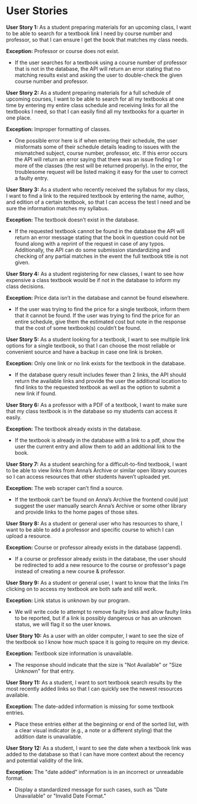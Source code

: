 
# User Stories #

**User Story 1:** As a student preparing materials for an upcoming class, I want to be able to search for a textbook link I need by course number and professor, so that I can ensure I get the book that matches my class needs. 

**Exception:** Professor or course does not exist.
 - If the user searches for a textbook using a course number of professor that is not in the database, the API will return an error stating that no matching results exist and asking the user to double-check the given course number and professor.

**User Story 2:** As a student preparing materials for a full schedule of upcoming courses, I want to be able to search for all my textbooks at one time by entering my entire class schedule and receiving links for all the textbooks I need, so that I can easily find all my textbooks for a quarter in one place.

**Exception:** Improper formatting of classes.
 - One possible error here is if when entering their schedule, the user misformats some of their schedule details leading to issues with the mismatched subject, course number, professor, etc. If this error occurs the API will return an error saying that there was an issue finding 1 or more of the classes (the rest will be returned properly). In the error, the troublesome request will be listed making it easy for the user to correct a faulty entry. 

**User Story 3:** As a student who recently received the syllabus for my class, I want to find a link to the required textbook by entering the name, author, and edition of a certain textbook, so that I can access the test I need and be sure the information matches my syllabus. 

**Exception:** The textbook doesn’t exist in the database.
 - If the requested textbook cannot be found in the database the API will return an error message stating that the book in question could not be found along with a reprint of the request in case of any typos. Additionally, the API can do some submission standardizing and checking of any partial matches in the event the full textbook title is not given.

**User Story 4:** As a student registering for new classes, I want to see how expensive a class textbook would be if not in the database to inform my class decisions.

**Exception:** Price data isn’t in the database and cannot be found elsewhere.
 - If the user was trying to find the price for a single textbook, inform them that it cannot be found. If the user was trying to find the price for an entire schedule, give them the estimated cost but note in the response that the cost of some textbook(s) couldn’t be found.

**User Story 5:** As a student looking for a textbook, I want to see multiple link options for a single textbook, so that I can choose the most reliable or convenient source and have a backup in case one link is broken.

**Exception:** Only one link or no link exists for the textbook in the database.
 - If the database query result includes fewer than 2 links, the API should return the available links and provide the user the additional location to find links to the requested textbook as well as the option to submit a new link if found.

**User Story 6:** As a professor with a PDF of a textbook, I want to make sure that my class textbook is in the database so my students can access it easily. 

**Exception:** The textbook already exists in the database.
 - If the textbook is already in the database with a link to a pdf, show the user the current entry and allow them to add an additional link to the book. 

**User Story 7:** As a student searching for a difficult-to-find textbook, I want to be able to view links from Anna’s Archive or similar open library sources so I can access resources that other students haven’t uploaded yet.

**Exception:** The web scraper can’t find a source.
 - If the textbook can’t be found on Anna’s Archive the frontend could just suggest the user manually search Anna’s Archive or some other library and provide links to the home pages of those sites.

**User Story 8:** As a student or general user who has resources to share, I want to be able to add a professor and specific course to which I can upload a resource. 

**Exception:** Course or professor already exists in the database (append).
 - If a course or professor already exists in the database, the user should be redirected to add a new resource to the course or professor's page instead of creating a new course & professor.

**User Story 9:** As a student or general user, I want to know that the links I’m clicking on to access my textbook are both safe and still work.

**Exception:** Link status is unknown by our program.
 - We will write code to attempt to remove faulty links and allow faulty links to be reported, but if a link is possibly dangerous or has an unknown status, we will flag it so the user knows.

**User Story 10:** As a user with an older computer, I want to see the size of the textbook so I know how much space it is going to require on my device.

**Exception:** Textbook size information is unavailable.
 - The response should indicate that the size is "Not Available" or "Size Unknown" for that entry.

**User Story 11:** As a student, I want to sort textbook search results by the most recently added links so that I can quickly see the newest resources available.

**Exception:** The date-added information is missing for some textbook entries.
- Place these entries either at the beginning or end of the sorted list, with a clear visual indicator (e.g., a note or a different styling) that the addition date is unavailable.

**User Story 12:** As a student, I want to see the date when a textbook link was added to the database so that I can have more context about the recency and potential validity of the link.

**Exception:** The "date added" information is in an incorrect or unreadable format.
 - Display a standardized message for such cases, such as "Date Unavailable" or "Invalid Date Format."
